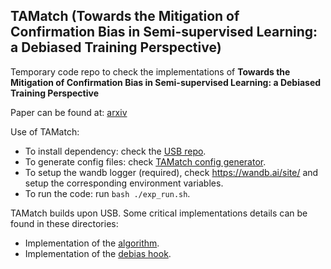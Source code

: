 ## TAMatch (Towards the Mitigation of Confirmation Bias in Semi-supervised Learning: a Debiased Training Perspective)

Temporary code repo to check the implementations of **Towards the Mitigation of Confirmation Bias in Semi-supervised Learning: a Debiased Training Perspective**

Paper can be found at: [arxiv](https://arxiv.org/abs/2409.18316)

Use of TAMatch:

- To install dependency: check the [USB repo](https://github.com/microsoft/Semi-supervised-learning).
- To generate config files: check [TAMatch config generator](https://github.com/yw-ucsb/TAMacth/blob/tamatch/scripts/tamatch_config_script_generator_usb_cv.py).
- To setup the wandb logger (required), check https://wandb.ai/site/ and setup the corresponding environment variables.
- To run the code: run ```bash ./exp_run.sh```.

TAMatch builds upon USB. Some critical implementations details can be found in these directories:

- Implementation of the [algorithm](https://github.com/yw-ucsb/TAMacth/blob/tamatch/semilearn/algorithms/tamatch/tamatch.py).
- Implementation of the [debias hook](https://github.com/yw-ucsb/TAMacth/blob/tamatch/semilearn/algorithms/tamatch/utils.py).
